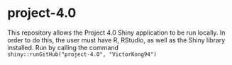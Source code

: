 # project-4.0
This repository allows the Project 4.0 Shiny application to be run locally. In
order to do this, the user must have R, RStudio, as well as the Shiny library
installed. Run by calling the command  
`shiny::runGitHub("project-4.0", "VictorKong94")`
